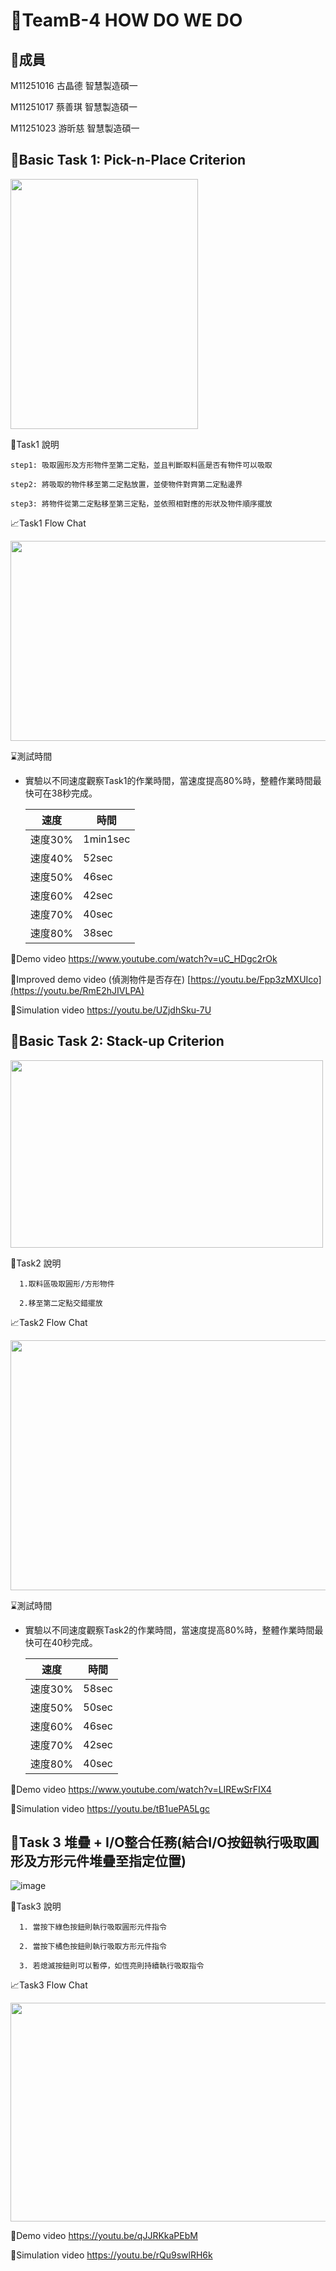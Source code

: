 # 👋TeamB-4 HOW DO WE DO
## 🙋成員
   M11251016 古晶德 智慧製造碩一
   
   M11251017 蔡善琪 智慧製造碩一
   
   M11251023 游昕慈 智慧製造碩一
   
## 🌱Basic Task 1: Pick-n-Place Criterion
<img src="https://github.com/Hsin-Tzu-YU/1121robot-b-4/blob/main/66A3C586-42F5-4057-883B-8D4C6D33A601.jpg" height="400px" width="300px" />

🐾Task1 說明    

    step1: 吸取圓形及方形物件至第二定點，並且判斷取料區是否有物件可以吸取
    
    step2: 將吸取的物件移至第二定點放置，並使物件對齊第二定點邊界
    
    step3: 將物件從第二定點移至第三定點，並依照相對應的形狀及物件順序擺放
    


  📈Task1 Flow Chat
  
  <img src="https://github.com/Hsin-Tzu-YU/1121robot-b-4/blob/main/Task1_FC.png" height="320px" width="900px">   
    
 ⌛測試時間
 - 實驗以不同速度觀察Task1的作業時間，當速度提高80%時，整體作業時間最快可在38秒完成。
       
   | 速度|時間|
   | --- |---|
   |速度30% |1min1sec|
   |速度40% |52sec|
   |速度50% |46sec|
   |速度60% |42sec|
   |速度70% |40sec|
   |速度80% |38sec|

   
  🎥Demo video
    https://www.youtube.com/watch?v=uC_HDgc2rOk
  
  🎥Improved demo video (偵測物件是否存在)
    [https://youtu.be/Fpp3zMXUIco](https://youtu.be/RmE2hJIVLPA)
  
  🎥Simulation video
    https://youtu.be/UZjdhSku-7U
    
## 🌱Basic Task 2: Stack-up Criterion
<img src="https://github.com/Hsin-Tzu-YU/1121robot-b-4/blob/main/%E8%9E%A2%E5%B9%95%E6%93%B7%E5%8F%96%E7%95%AB%E9%9D%A2%202023-11-28%20133143.png" height="300px" width="500px">  


   🐾Task2 說明   

      1.取料區吸取圓形/方形物件
   
      2.移至第二定點交錯擺放

  📈Task2 Flow Chat
  
  <img src="https://github.com/Hsin-Tzu-YU/1121robot-b-4/blob/main/Task2%E6%B5%81%E7%A8%8B%E5%9C%96%20(2).png" height="400px" width="800px">   


  
   ⌛測試時間
   
   - 實驗以不同速度觀察Task2的作業時間，當速度提高80%時，整體作業時間最快可在40秒完成。
         
      | 速度 |時間|
      | --- |---|
      |速度30% | 58sec|
      |速度50% | 50sec|
      |速度60% | 46sec|
      |速度70% | 42sec|
      |速度80% | 40sec|
 
  🎥Demo video
    https://www.youtube.com/watch?v=LIREwSrFIX4
    
  🎥Simulation video
    https://youtu.be/tB1uePA5Lgc
        
## 🌱Task 3  堆疊 + I/O整合任務(結合I/O按鈕執行吸取圓形及方形元件堆疊至指定位置) 
![image](https://github.com/gujingde/gujingde/blob/main/%E8%9E%A2%E5%B9%95%E6%93%B7%E5%8F%96%E7%95%AB%E9%9D%A2%202023-11-28%20040012.png)

  🐾Task3 說明   
  
      1. 當按下綠色按鈕則執行吸取圓形元件指令
      
      2. 當按下橘色按鈕則執行吸取方形元件指令
      
      3. 若熄滅按鈕則可以暫停，如恆亮則持續執行吸取指令

  📈Task3 Flow Chat
  
<img src="https://github.com/Hsin-Tzu-YU/1121robot-b-4/blob/main/Task3_1.png" height="350px" width="800px" />     

  🎥Demo video
    https://youtu.be/qJJRKkaPEbM
    
  🎥Simulation video
    https://youtu.be/rQu9swlRH6k

